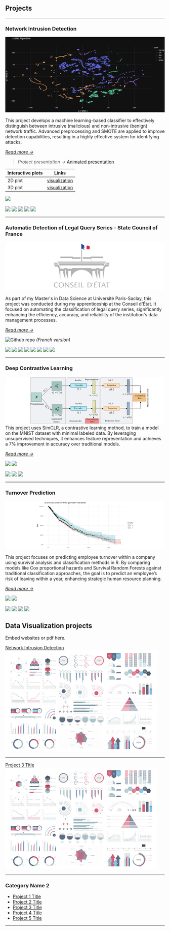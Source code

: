 ## Projects

---

### Network Intrusion Detection

<img src="projects/Network_intrusion/figures/screenshots/tsne_2D_dark_5000.png?raw=true"/>

This project develops a machine learning-based classifier to effectively distinguish between intrusive (malicious) and non-intrusive (benign) network traffic. Advanced preprocessing and SMOTE are applied to improve detection capabilities, resulting in a highly effective system for identifying attacks.

[*Read more →*](./projects/Network_intrusion/network_intrusion.md)

> *Project presentation →* [Animated presentation](https://www.canva.com/design/DAGBT2SaVYM/TflYMLkLgUNVdMI1IJC9Hg/view?utm_content=DAGBT2SaVYM&utm_campaign=designshare&utm_medium=link&utm_source=editor)

| Interactive plots | Links |
|-------------------|-------|
| 2D plot           | [visualization](projects/Network_intrusion/figures/html/tsne_dark_5000.html) |
| 3D plot           | [visualization](projects/Network_intrusion/figures/html/tsne_white3D_5000.html) |

[![](https://img.shields.io/badge/Github_repository-black?logo=Github)](https://github.com/AhmedOsman00py/Network-Intrusion-Detection)

![](https://img.shields.io/badge/Python-white?logo=Python)
![](https://img.shields.io/badge/Scikit_learn-white?logo=Scikit-learn)
![](https://img.shields.io/badge/DVC-white?logo=DVC)
![](https://img.shields.io/badge/Pandas-lightgrey?logo=Pandas)
![](https://img.shields.io/badge/Plotly-lightgrey?logo=Plotly)

---


### Automatic Detection of Legal Query Series - State Council of France

<img src="./projects/Conseil_d_etat/CE_logo.png?raw=true"/>

As part of my Master's in Data Science at Université Paris-Saclay, this project was conducted during my apprenticeship at the Conseil d'État. It focused on automating the classification of legal query series, significantly enhancing the efficiency, accuracy, and reliability of the institution's data management processes.

[*Read more →*](./projects/Conseil_d_etat/CE.md)

![Github repo](https://img.shields.io/badge/Github_repository-black?logo=Github) *(French version)*

![](https://img.shields.io/badge/Python-white?logo=Python)
![](https://img.shields.io/badge/Scikit_learn-white?logo=Scikit-learn)
![](https://img.shields.io/badge/Pandas-lightgrey?logo=Pandas)
![](https://img.shields.io/badge/Plotly-lightgrey?logo=Plotly)
![](https://img.shields.io/badge/Tesseract_OCR-white?logo=Tesseract)
![](https://img.shields.io/badge/Optuna-white?logo=optuna)
![](https://img.shields.io/badge/Streamlit-white?logo=Streamlit)
![](https://img.shields.io/badge/Docker-white?logo=Docker)

---


### Deep Contrastive Learning

<img src="projects/SimCLR/SimCLR.png?raw=true"/>
This project uses SimCLR, a contrastive learning method, to train a model on the MNIST dataset with minimal labeled data. By leveraging unsupervised techniques, it enhances feature representation and achieves a 7% improvement in accuracy over traditional models.

[*Read more →*](/projects/SimCLR/SimCLR.md)

[![](https://img.shields.io/badge/Read_report-grey?logo=PDF)](/projects/SimCLR/SimCLR_Report.pdf)
[![](https://img.shields.io/badge/Github_repository-black?logo=Github)](https://github.com/AhmedOsman00py/deep-contrastive-learning)

![](https://img.shields.io/badge/Python-white?logo=Python)
![](https://img.shields.io/badge/PyTorch-white?logo=PyTorch)
![](https://img.shields.io/badge/Jupyter-white?logo=Jupyter)

---

### Turnover Prediction

<img src="./projects/Turnover/turnover.png?raw=true"/>

This project focuses on predicting employee turnover within a company using survival analysis and classification methods in R. By comparing models like Cox proportional hazards and Survival Random Forests against traditional classification approaches, the goal is to predict an employee’s risk of leaving within a year, enhancing strategic human resource planning.

[*Read more →*](https://ahmedosman00py.github.io/Turnover/)

[![](https://img.shields.io/badge/Read_report-grey?logo=html)](https://ahmedosman00py.github.io/Turnover/)
[![](https://img.shields.io/badge/Github_repository-black?logo=Github)](https://github.com/AhmedOsman00py/Turnover)

![](https://img.shields.io/badge/R-lightgrey?logo=R)
![](https://img.shields.io/badge/tidyverse-lightgrey?logo=tidyverse)
![](https://img.shields.io/badge/Quarto-lightgrey?logo=Quarto)
![](https://img.shields.io/badge/Survival_Analysis-lightgrey?logo=Survival-Analysis)

## Data Visualization projects
Embed websites or pdf here.

[Network Intrusion Detection](/pdf/sample_presentation.pdf)
<img src="images/dummy_thumbnail.jpg?raw=true"/>

---
[Project 3 Title](http://example.com/)
<img src="images/dummy_thumbnail.jpg?raw=true"/>

---

### Category Name 2

- [Project 1 Title](http://example.com/)
- [Project 2 Title](http://example.com/)
- [Project 3 Title](http://example.com/)
- [Project 4 Title](http://example.com/)
- [Project 5 Title](http://example.com/)

---